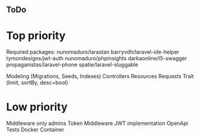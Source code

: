 ## ToDo

# Top priority
Required packages:
	nunomaduro/larastan
	barryvdh/laravel-ide-helper
	tymondesigns/jwt-auth
	nunomaduro/phpinsights
	darkaonline/l5-swagger
	propaganistas/laravel-phone
	spatie/laravel-sluggable

Modeling (Migrations, Seeds, Indexes)
Controllers
Resources
Requests
Trait (limit, sortBy, desc=bool)

# Low priority
Middleware only admins
Token Middleware
JWT implementation
OpenApi
Tests
Docker Container